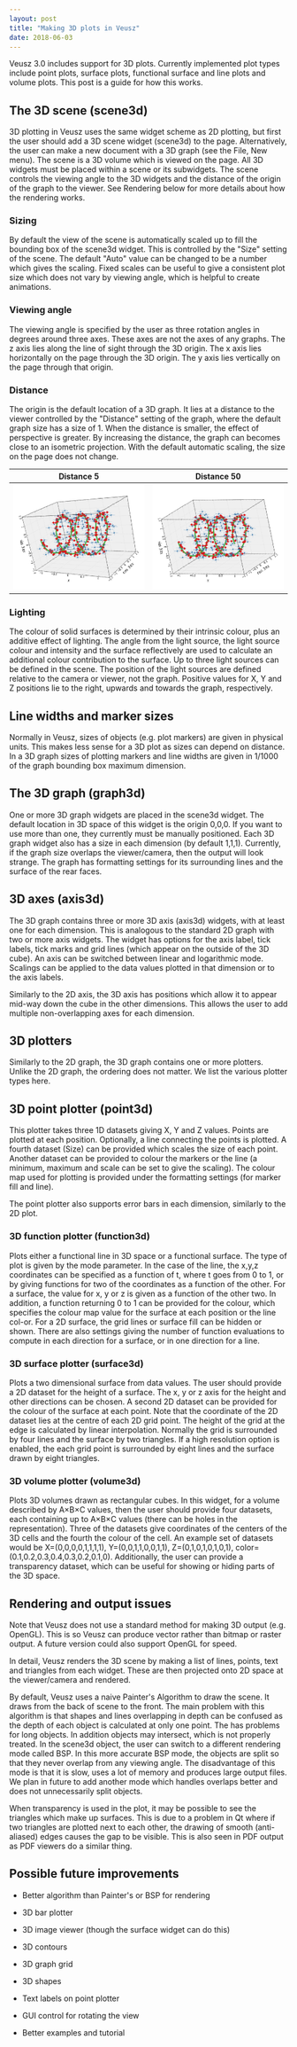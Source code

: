 ```yaml
---
layout: post
title: "Making 3D plots in Veusz"
date: 2018-06-03
---
```


Veusz 3.0 includes support for 3D plots. Currently implemented plot
types include point plots, surface plots, functional surface and line
plots and volume plots. This post is a guide for how this works.

## The 3D scene (scene3d)

3D plotting in Veusz uses the same widget scheme as 2D plotting, but
first the user should add a 3D scene widget (scene3d) to the
page. Alternatively, the user can make a new document with a 3D graph
(see the File, New menu). The scene is a 3D volume which is viewed on
the page. All 3D widgets must be placed within a scene or its
subwidgets. The scene controls the viewing angle to the 3D widgets and
the distance of the origin of the graph to the viewer. See Rendering
below for more details about how the rendering works.

### Sizing

By default the view of the scene is automatically scaled up to fill
the bounding box of the scene3d widget. This is controlled by the
"Size" setting of the scene. The default "Auto" value can be changed
to be a number which gives the scaling. Fixed scales can be useful to
give a consistent plot size which does not vary by viewing angle,
which is helpful to create animations.

### Viewing angle

The viewing angle is specified by the user as three rotation angles in
degrees around three axes. These axes are not the axes of any
graphs. The z axis lies along the line of sight through the 3D
origin. The x axis lies horizontally on the page through the 3D
origin. The y axis lies vertically on the page through that origin.

### Distance

The origin is the default location of a 3D graph. It lies at a
distance to the viewer controlled by the "Distance" setting of the
graph, where the default graph size has a size of 1. When the distance
is smaller, the effect of perspective is greater. By increasing the
distance, the graph can becomes close to an isometric projection. With
the default automatic scaling, the size on the page does not change.

Distance 5                                         | Distance 50
:-------------------------------------------------:|:----------------------------------------------------:
![Graph of distance 5](/media/3d_errors_dist5.png) | ![Graph of distance 50](/media/3d_errors_dist50.png)

### Lighting

The colour of solid surfaces is determined by their intrinsic colour,
plus an additive effect of lighting. The angle from the light source,
the light source colour and intensity and the surface reflectively are
used to calculate an additional colour contribution to the surface. Up
to three light sources can be defined in the scene. The position of
the light sources are defined relative to the camera or viewer, not
the graph. Positive values for X, Y and Z positions lie to the right,
upwards and towards the graph, respectively.

## Line widths and marker sizes

Normally in Veusz, sizes of objects (e.g. plot markers) are given in
physical units. This makes less sense for a 3D plot as sizes can
depend on distance. In a 3D graph sizes of plotting markers and line
widths are given in 1/1000 of the graph bounding box maximum
dimension.

## The 3D graph (graph3d)

One or more 3D graph widgets are placed in the scene3d widget. The
default location in 3D space of this widget is the origin 0,0,0. If
you want to use more than one, they currently must be manually
positioned. Each 3D graph widget also has a size in each dimension (by
default 1,1,1). Currently, if the graph size overlaps the
viewer/camera, then the output will look strange.  The graph has
formatting settings for its surrounding lines and the surface of the
rear faces.

## 3D axes (axis3d)

The 3D graph contains three or more 3D axis (axis3d) widgets, with at
least one for each dimension. This is analogous to the standard 2D
graph with two or more axis widgets. The widget has options for the
axis label, tick labels, tick marks and grid lines (which appear on
the outside of the 3D cube). An axis can be switched between linear and
logarithmic mode. Scalings can be applied to the data values plotted
in that dimension or to the axis labels.

Similarly to the 2D axis, the 3D axis has positions which allow it to
appear mid-way down the cube in the other dimensions. This allows the
user to add multiple non-overlapping axes for each dimension.

## 3D plotters

Similarly to the 2D graph, the 3D graph contains one or more
plotters. Unlike the 2D graph, the ordering does not matter. We list
the various plotter types here.

## 3D point plotter (point3d)

This plotter takes three 1D datasets giving X, Y and Z values. Points
are plotted at each position. Optionally, a line connecting the points
is plotted. A fourth dataset (Size) can be provided which scales the
size of each point. Another dataset can be provided to colour the
markers or the line (a minimum, maximum and scale can be set to give
the scaling). The colour map used for plotting is provided under the
formatting settings (for marker fill and line).

The point plotter also supports error bars in each dimension,
similarly to the 2D plot.

### 3D function plotter (function3d)

Plots either a functional line in 3D space or a functional
surface. The type of plot is given by the mode parameter. In the case
of the line, the x,y,z coordinates can be specified as a function of
t, where t goes from 0 to 1, or by giving functions for two of the
coordinates as a function of the other. For a surface, the value for
x, y or z is given as a function of the other two. In addition, a
function returning 0 to 1 can be provided for the colour, which
specifies the colour map value for the surface at each position or the
line col-or. For a 2D surface, the grid lines or surface fill can be
hidden or shown. There are also settings giving the number of function
evaluations to compute in each direction for a surface, or in one
direction for a line.

### 3D surface plotter (surface3d)

Plots a two dimensional surface from data values. The user should
provide a 2D dataset for the height of a surface. The x, y or z axis
for the height and other directions can be chosen. A second 2D dataset
can be provided for the colour of the surface at each point. Note that
the coordinate of the 2D dataset lies at the centre of each 2D grid
point. The height of the grid at the edge is calculated by linear
interpolation. Normally the grid is surrounded by four lines and the
surface by two triangles. If a high resolution option is enabled, the
each grid point is surrounded by eight lines and the surface drawn by
eight triangles.

### 3D volume plotter (volume3d)

Plots 3D volumes drawn as rectangular cubes. In this widget, for a
volume described by A×B×C values, then the user should provide four
datasets, each containing up to A×B×C values (there can be holes in
the representation). Three of the datasets give coordinates of the
centers of the 3D cells and the fourth the colour of the cell. An
example set of datasets would be X=(0,0,0,0,1,1,1,1),
Y=(0,0,1,1,0,0,1,1), Z=(0,1,0,1,0,1,0,1),
color=(0.1,0.2,0.3,0.4,0.3,0.2,0.1,0). Additionally, the user can
provide a transparency dataset, which can be useful for showing or
hiding parts of the 3D space.

## Rendering and output issues

Note that Veusz does not use a standard method for making 3D output
(e.g. OpenGL). This is so Veusz can produce vector rather than bitmap
or raster output. A future version could also support OpenGL for
speed.

In detail, Veusz renders the 3D scene by making a list of lines,
points, text and triangles from each widget. These are then projected
onto 2D space at the viewer/camera and rendered.

By default, Veusz uses a naive Painter's Algorithm to draw the
scene. It draws from the back of scene to the front. The main problem
with this algorithm is that shapes and lines overlapping in depth can
be confused as the depth of each object is calculated at only one
point. The has problems for long objects.  In addition objects may
intersect, which is not properly treated. In the scene3d object, the
user can switch to a different rendering mode called BSP. In this more
accurate BSP mode, the objects are split so that they never overlap
from any viewing angle. The disadvantage of this mode is that it is
slow, uses a lot of memory and produces large output files. We plan in
future to add another mode which handles overlaps better and does not
unnecessarily split objects.

When transparency is used in the plot, it may be possible to see the
triangles which make up surfaces. This is due to a problem in Qt where
if two triangles are plotted next to each other, the drawing of smooth
(anti-aliased) edges causes the gap to be visible. This is also seen
in PDF output as PDF viewers do a similar thing.

## Possible future improvements

  * Better algorithm than Painter's or BSP for rendering

  * 3D bar plotter

  * 3D image viewer (though the surface widget can do this)

  * 3D contours

  * 3D graph grid

  * 3D shapes

  * Text labels on point plotter

  * GUI control for rotating the view

  * Better examples and tutorial
